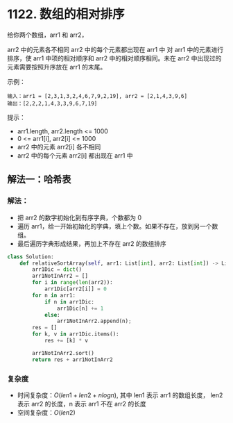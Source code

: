 # 1122. 数组的相对排序
给你两个数组，arr1 和 arr2，

arr2 中的元素各不相同
arr2 中的每个元素都出现在 arr1 中
对 arr1 中的元素进行排序，使 arr1 中项的相对顺序和 arr2 中的相对顺序相同。未在 arr2 中出现过的元素需要按照升序放在 arr1 的末尾。

 

示例：
```
输入：arr1 = [2,3,1,3,2,4,6,7,9,2,19], arr2 = [2,1,4,3,9,6]
输出：[2,2,2,1,4,3,3,9,6,7,19]
```

提示：
- arr1.length, arr2.length <= 1000
- 0 <= arr1[i], arr2[i] <= 1000
- arr2 中的元素 arr2[i] 各不相同
- arr2 中的每个元素 arr2[i] 都出现在 arr1 中

## 解法一：哈希表
### 解法：
- 把 arr2 的数字初始化到有序字典，个数都为 0
- 遍历 arr1，给一开始初始化的字典，填上个数。如果不存在，放到另一个数组。
- 最后遍历字典形成结果，再加上不存在 arr2 的数组排序
```python
class Solution:
    def relativeSortArray(self, arr1: List[int], arr2: List[int]) -> List[int]:
        arr1Dic = dict()
        arr1NotInArr2 = []
        for i in range(len(arr2)):
            arr1Dic[arr2[i]] = 0
        for n in arr1:
            if n in arr1Dic:
                arr1Dic[n] += 1
            else:
                arr1NotInArr2.append(n);
        res = []
        for k, v in arr1Dic.items():
            res += [k] * v

        arr1NotInArr2.sort()
        return res + arr1NotInArr2
```

### 复杂度
- 时间复杂度：$O(len1 + len2 + nlogn)$, 其中 len1 表示 arr1 的数组长度， len2 表示 arr2 的长度，n 表示 arr1 不在 arr2 的长度
- 空间复杂度：$O(len2)$